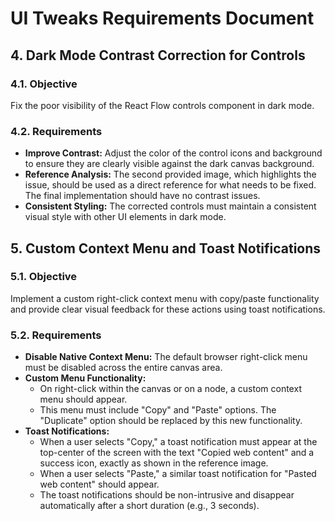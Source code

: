 # UI Tweaks Requirements Document

## 4. Dark Mode Contrast Correction for Controls

### 4.1. Objective
Fix the poor visibility of the React Flow controls component in dark mode.

### 4.2. Requirements
- **Improve Contrast:** Adjust the color of the control icons and background to ensure they are clearly visible against the dark canvas background.
- **Reference Analysis:** The second provided image, which highlights the issue, should be used as a direct reference for what needs to be fixed. The final implementation should have no contrast issues.
- **Consistent Styling:** The corrected controls must maintain a consistent visual style with other UI elements in dark mode.

## 5. Custom Context Menu and Toast Notifications

### 5.1. Objective
Implement a custom right-click context menu with copy/paste functionality and provide clear visual feedback for these actions using toast notifications.

### 5.2. Requirements
- **Disable Native Context Menu:** The default browser right-click menu must be disabled across the entire canvas area.
- **Custom Menu Functionality:**
  - On right-click within the canvas or on a node, a custom context menu should appear.
  - This menu must include "Copy" and "Paste" options. The "Duplicate" option should be replaced by this new functionality.
- **Toast Notifications:**
  - When a user selects "Copy," a toast notification must appear at the top-center of the screen with the text "Copied web content" and a success icon, exactly as shown in the reference image.
  - When a user selects "Paste," a similar toast notification for "Pasted web content" should appear.
  - The toast notifications should be non-intrusive and disappear automatically after a short duration (e.g., 3 seconds).
